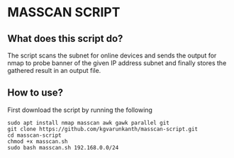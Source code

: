 # **MASSCAN SCRIPT**

## What does this script do?
The script scans the subnet for online devices and sends the output for nmap to probe banner of the given IP address subnet and finally stores the gathered result in an output file.
    
## How to use?

First download the script by running the following

```
sudo apt install nmap masscan awk gawk parallel git
git clone https://github.com/kgvarunkanth/masscan-script.git
cd masscan-script
chmod +x masscan.sh
sudo bash masscan.sh 192.168.0.0/24
```
